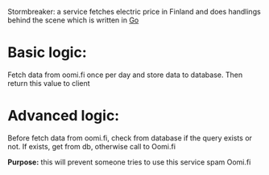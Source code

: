 Stormbreaker: a service fetches electric price in Finland and does handlings behind the scene which is written in [Go](https://go.dev/)

# Basic logic: 
Fetch data from oomi.fi  once per day and store data to database. Then return this value to client
# Advanced logic: 
Before fetch data from oomi.fi, check from database if the query exists or not. If exists, get from db, otherwise call to Oomi.fi

**Purpose:** this will prevent someone tries to use this service spam Oomi.fi